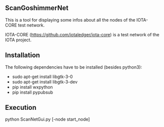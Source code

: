 ## ScanGoshimmerNet
This is a tool for displaying some infos about all the nodes of the IOTA-CORE test network.

IOTA-CORE (https://github.com/iotaledger/iota-core) is a test network of the IOTA project.


## Installation
The following dependencies have to be installed (besides python3):

- sudo apt-get install libgtk-3-0
- sudo apt-get install libgtk-3-dev
- pip install wxpython
- pip install pypubsub

## Execution
python ScanNetGui.py [-node start_node]


